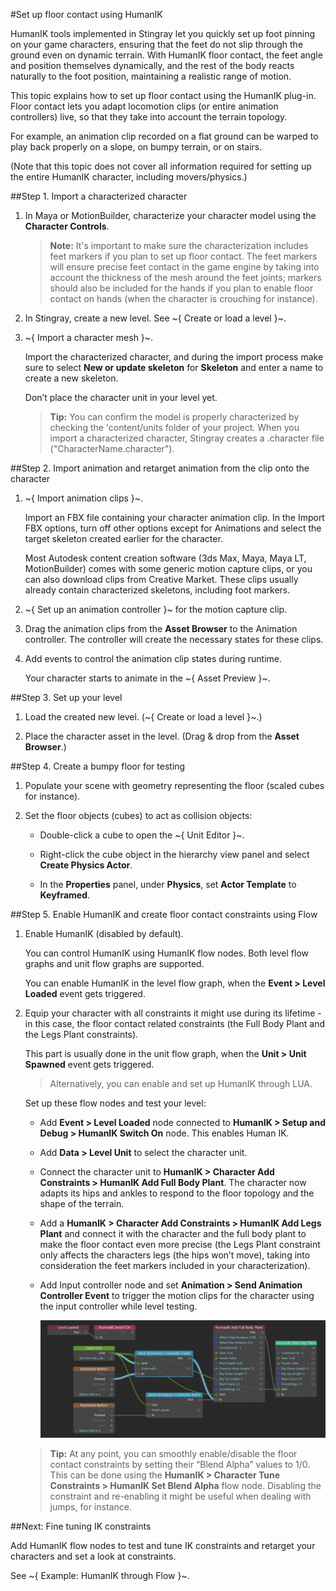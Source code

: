 #Set up floor contact using HumanIK

HumanIK tools implemented in Stingray let you quickly set up foot pinning on your game characters, ensuring that the feet do not slip through the ground even on dynamic terrain. With HumanIK floor contact, the feet angle and position themselves dynamically, and the rest of the body reacts naturally to the foot position, maintaining a realistic range of motion.

This topic explains how to set up floor contact using the HumanIK plug-in. Floor contact lets you adapt locomotion clips (or entire animation controllers) live, so that they take into account the terrain topology.

For example, an animation clip recorded on a flat ground can be warped to play back properly on a slope, on bumpy terrain, or on stairs.

(Note that this topic does not cover all information required for setting up the entire HumanIK character, including movers/physics.)

##Step 1. Import a characterized character

1.	In Maya or MotionBuilder, characterize your character model using the **Character Controls**.

	> **Note:** It's important to make sure the characterization includes feet markers if you plan to set up floor contact. The feet markers will ensure precise feet contact in the game engine by taking into account the thickness of the mesh around the feet joints; markers should also be included for the hands if you plan to enable floor contact on hands (when the character is crouching for instance).

2.	In Stingray, create a new level. See ~{ Create or load a level }~.

3.	~{ Import a character mesh }~.

	Import the characterized character, and during the import process make sure to select **New or update skeleton** for **Skeleton** and enter a name to create a new skeleton.

	Don’t place the character unit in your level yet.

	> **Tip:** You can confirm the model is properly characterized by checking the 'content/units folder of your project. When you import a characterized character, Stingray creates a .character file ("CharacterName.character").

##Step 2. Import animation and retarget animation from the clip onto the character

1.	~{ Import animation clips }~.

	Import an FBX file containing your character animation clip. In the Import FBX options, turn off other options except for Animations and select the target skeleton created earlier for the character.

	Most Autodesk content creation software (3ds Max, Maya, Maya LT, MotionBuilder) comes with some generic motion capture clips, or you can also download clips from Creative Market. These clips usually already contain characterized skeletons, including foot markers.

2.	~{ Set up an animation controller }~ for the motion capture clip.

3.	Drag the animation clips from the **Asset Browser** to the Animation controller. The controller will create the necessary states for these clips.

4. Add events to control the animation clip states during runtime.

	Your character starts to animate in the ~{ Asset Preview }~.

##Step 3. Set up your level

1. Load the created new level. (~{ Create or load a level }~.)

2.	Place the character asset in the level.
	(Drag & drop from the **Asset Browser**.)


##Step 4. Create a bumpy floor for testing

1.	Populate your scene with geometry representing the floor (scaled cubes for instance).

2.	Set the floor objects (cubes) to act as collision objects:

	- Double-click a cube to open the ~{ Unit Editor }~.

	- Right-click the cube object in the hierarchy view panel and select **Create Physics Actor**.

	- In the **Properties** panel, under **Physics**, set **Actor Template** to **Keyframed**.

##Step 5. Enable HumanIK  and create floor contact constraints using Flow

1. Enable HumanIK (disabled by default).

	You can control HumanIK using HumanIK flow nodes. Both level flow graphs and unit flow graphs are supported.

	You can enable HumanIK in the level flow graph, when the **Event > Level Loaded** event gets triggered.

2. Equip your character with all constraints it might use during its lifetime - in this case, the floor contact related constraints (the Full Body Plant and the Legs Plant constraints).

	This part is usually done in the unit flow graph, when the **Unit > Unit Spawned** event gets triggered.

	> Alternatively, you can enable and set up HumanIK through LUA.

	Set up these flow nodes and test your level:

	-	Add **Event > Level Loaded** node connected to **HumanIK > Setup and Debug > HumanIK Switch On** node. This enables Human IK.
	-	Add **Data > Level Unit** to select the character unit.
	-	Connect the character unit to **HumanIK > Character Add Constraints > HumanIK Add Full Body Plant**. The character now adapts its hips and ankles to respond to the floor topology and the shape of the terrain.
	-	Add a **HumanIK > Character Add Constraints > HumanIK Add Legs Plant** and connect it with the character and the full body plant to make the floor contact even more precise (the Legs Plant constraint only affects the characters legs (the hips won’t move), taking into consideration the feet markers included in your characterization).
	-	Add Input controller node and set **Animation > Send Animation Controller Event** to trigger the motion clips for the character using the input controller while level testing.

		![](../../images/hik_floor.png)

	> **Tip:** At any point, you can smoothly enable/disable the floor contact constraints by setting their “Blend Alpha” values to 1/0. This can be done using the **HumanIK > Character Tune Constraints > HumanIK Set Blend Alpha** flow node. Disabling the constraint and re-enabling it might be useful when dealing with jumps, for instance.


##Next: Fine tuning IK constraints

Add HumanIK flow nodes to test and tune IK constraints and retarget your characters and set a look at constraints.

See ~{ Example: HumanIK through Flow }~.
